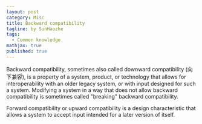 ```yaml
---
layout: post
category: Misc
title: Backward compatibility
tagline: by SunHaozhe
tags: 
  - Common knowledge
mathjax: true
published: true
---
```


Backward compatibility, sometimes also called downward compatibility (向下兼容), is a property of a system, 
product, or technology that allows for interoperability with an older legacy system, or with input designed 
for such a system. Modifying a system in a way that does not allow backward compatibility is sometimes called 
"breaking" backward compatibility.


Forward compatibility or upward compatibility is a design characteristic that allows a system to accept input 
intended for a later version of itself.


